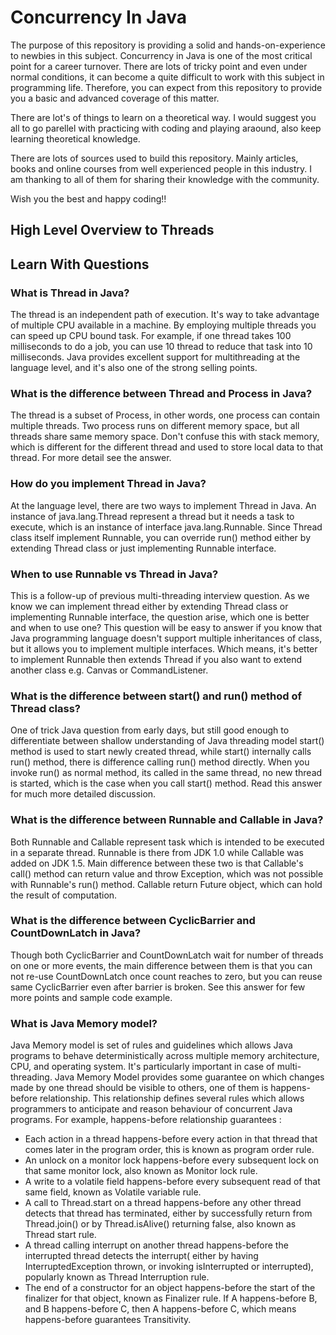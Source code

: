 # Concurrency In Java

The purpose of this repository is providing a solid and hands-on-experience to newbies in this subject. Concurrency in Java is one of the most critical point for a career turnover. There are lots of tricky point and even under normal conditions, it can become a quite difficult to work with this subject in programming life. Therefore, you can expect from this repository to provide you a basic and advanced coverage of this matter. 

There are lot's of things to learn on a theoretical way. I would suggest you all to go parellel with practicing with coding and playing araound, also keep learning theoretical knowledge.

There are lots of sources used to build this repository. Mainly articles, books and online courses from well experienced people in this industry. I am thanking to all of them for sharing their knowledge with the community.

Wish you the best and happy coding!!

## High Level Overview to Threads

## Learn With Questions 

### What is Thread in Java? 

The thread is an independent path of execution. It's way to take advantage of multiple CPU available in a machine. By employing multiple threads you can speed up CPU bound task. For example, if one thread takes 100 milliseconds to do a job, you can use 10 thread to reduce that task into 10 milliseconds. Java provides excellent support for multithreading at the language level, and it's also one of the strong selling points.

### What is the difference between Thread and Process in Java?

The thread is a subset of Process, in other words, one process can contain multiple threads. Two process runs on different memory space, but all threads share same memory space. Don't confuse this with stack memory, which is different for the different thread and used to store local data to that thread. For more detail see the answer.

### How do you implement Thread in Java?

At the language level, there are two ways to implement Thread in Java. An instance of java.lang.Thread represent a thread but it needs a task to execute, which is an instance of interface java.lang.Runnable. Since Thread class itself implement Runnable, you can override run() method either by extending Thread class or just implementing Runnable interface.

### When to use Runnable vs Thread in Java?

This is a follow-up of previous multi-threading interview question. As we know we can implement thread either by extending Thread class or implementing Runnable interface, the question arise, which one is better and when to use one? This question will be easy to answer if you know that Java programming language doesn't support multiple inheritances of class, but it allows you to implement multiple interfaces. Which means, it's better to implement Runnable then extends Thread if you also want to extend another class e.g. Canvas or CommandListener.


### What is the difference between start() and run() method of Thread class?

One of trick Java question from early days, but still good enough to differentiate between shallow understanding of Java threading model start() method is used to start newly created thread, while start() internally calls run() method, there is difference calling run() method directly. When you invoke run() as normal method, its called in the same thread, no new thread is started, which is the case when you call start() method. Read this answer for much more detailed discussion.

### What is the difference between Runnable and Callable in Java?

Both Runnable and Callable represent task which is intended to be executed in a separate thread. Runnable is there from JDK 1.0 while Callable was added on JDK 1.5. Main difference between these two is that Callable's call() method can return value and throw Exception, which was not possible with Runnable's run() method. Callable return Future object, which can hold the result of computation.

### What is the difference between CyclicBarrier and CountDownLatch in Java?

Though both CyclicBarrier and CountDownLatch wait for number of threads on one or more events, the main difference between them is that you can not re-use CountDownLatch once count reaches to zero, but you can reuse same CyclicBarrier even after barrier is broken.  See this answer for few more points and sample code example.


### What is Java Memory model?

Java Memory model is set of rules and guidelines which allows Java programs to behave deterministically across multiple memory architecture, CPU, and operating system. It's particularly important in case of multi-threading. Java Memory Model provides some guarantee on which changes made by one thread should be visible to others, one of them is happens-before relationship. This relationship defines several rules which allows programmers to anticipate and reason behaviour of concurrent Java programs. For example, happens-before relationship guarantees :
  * Each action in a thread happens-before every action in that thread that comes later in the program order, this is known as program order rule.
  * An unlock on a monitor lock happens-before every subsequent lock on that same monitor lock, also known as Monitor lock rule.
  * A write to a volatile field happens-before every subsequent read of that same field, known as Volatile variable rule.
  * A call to Thread.start on a thread happens-before any other thread detects that thread has terminated, either by successfully return from Thread.join() or by Thread.isAlive() returning false, also known as Thread start rule.
  * A thread calling interrupt on another thread happens-before the interrupted thread detects the interrupt( either by having  InterruptedException thrown, or invoking isInterrupted or interrupted), popularly known as Thread Interruption rule.
  * The end of a constructor for an object happens-before the start of the finalizer for that object, known as Finalizer rule.
If A happens-before B, and B happens-before C, then A happens-before C, which means happens-before guarantees Transitivity.
